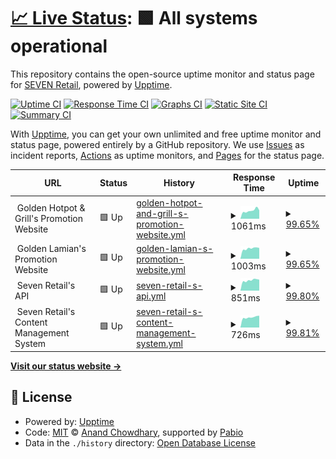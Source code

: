 # [📈 Live Status](https://uptime.seven-retail.com): <!--live status--> **🟩 All systems operational**

This repository contains the open-source uptime monitor and status page for [SEVEN Retail](https://seven-retail.com/), powered by [Upptime](https://github.com/upptime/upptime).

[![Uptime CI](https://github.com/seven-retail/uptime-monitor/workflows/Uptime%20CI/badge.svg)](https://github.com/seven-retail/uptime-monitor/actions?query=workflow%3A%22Uptime+CI%22)
[![Response Time CI](https://github.com/seven-retail/uptime-monitor/workflows/Response%20Time%20CI/badge.svg)](https://github.com/seven-retail/uptime-monitor/actions?query=workflow%3A%22Response+Time+CI%22)
[![Graphs CI](https://github.com/seven-retail/uptime-monitor/workflows/Graphs%20CI/badge.svg)](https://github.com/seven-retail/uptime-monitor/actions?query=workflow%3A%22Graphs+CI%22)
[![Static Site CI](https://github.com/seven-retail/uptime-monitor/workflows/Static%20Site%20CI/badge.svg)](https://github.com/seven-retail/uptime-monitor/actions?query=workflow%3A%22Static+Site+CI%22)
[![Summary CI](https://github.com/seven-retail/uptime-monitor/workflows/Summary%20CI/badge.svg)](https://github.com/seven-retail/uptime-monitor/actions?query=workflow%3A%22Summary+CI%22)

With [Upptime](https://upptime.js.org), you can get your own unlimited and free uptime monitor and status page, powered entirely by a GitHub repository. We use [Issues](https://github.com/seven-retail/uptime-monitor/issues) as incident reports, [Actions](https://github.com/seven-retail/uptime-monitor/actions) as uptime monitors, and [Pages](https://uptime.seven-retail.com) for the status page.

<!--start: status pages-->
<!-- This summary is generated by Upptime (https://github.com/upptime/upptime) -->
<!-- Do not edit this manually, your changes will be overwritten -->
<!-- prettier-ignore -->
| URL | Status | History | Response Time | Uptime |
| --- | ------ | ------- | ------------- | ------ |
| <img alt="" src="https://icons.duckduckgo.com/ip3/null.ico" height="13"> Golden Hotpot & Grill's Promotion Website | 🟩 Up | [golden-hotpot-and-grill-s-promotion-website.yml](https://github.com/seven-retail/uptime-monitor/commits/HEAD/history/golden-hotpot-and-grill-s-promotion-website.yml) | <details><summary><img alt="Response time graph" src="./graphs/golden-hotpot-and-grill-s-promotion-website/response-time-week.png" height="20"> 1061ms</summary><br><a href="https://uptime.seven-retail.com/history/golden-hotpot-and-grill-s-promotion-website"><img alt="Response time 1114" src="https://img.shields.io/endpoint?url=https%3A%2F%2Fraw.githubusercontent.com%2Fseven-retail%2Fuptime-monitor%2FHEAD%2Fapi%2Fgolden-hotpot-and-grill-s-promotion-website%2Fresponse-time.json"></a><br><a href="https://uptime.seven-retail.com/history/golden-hotpot-and-grill-s-promotion-website"><img alt="24-hour response time 1081" src="https://img.shields.io/endpoint?url=https%3A%2F%2Fraw.githubusercontent.com%2Fseven-retail%2Fuptime-monitor%2FHEAD%2Fapi%2Fgolden-hotpot-and-grill-s-promotion-website%2Fresponse-time-day.json"></a><br><a href="https://uptime.seven-retail.com/history/golden-hotpot-and-grill-s-promotion-website"><img alt="7-day response time 1061" src="https://img.shields.io/endpoint?url=https%3A%2F%2Fraw.githubusercontent.com%2Fseven-retail%2Fuptime-monitor%2FHEAD%2Fapi%2Fgolden-hotpot-and-grill-s-promotion-website%2Fresponse-time-week.json"></a><br><a href="https://uptime.seven-retail.com/history/golden-hotpot-and-grill-s-promotion-website"><img alt="30-day response time 973" src="https://img.shields.io/endpoint?url=https%3A%2F%2Fraw.githubusercontent.com%2Fseven-retail%2Fuptime-monitor%2FHEAD%2Fapi%2Fgolden-hotpot-and-grill-s-promotion-website%2Fresponse-time-month.json"></a><br><a href="https://uptime.seven-retail.com/history/golden-hotpot-and-grill-s-promotion-website"><img alt="1-year response time 1114" src="https://img.shields.io/endpoint?url=https%3A%2F%2Fraw.githubusercontent.com%2Fseven-retail%2Fuptime-monitor%2FHEAD%2Fapi%2Fgolden-hotpot-and-grill-s-promotion-website%2Fresponse-time-year.json"></a></details> | <details><summary><a href="https://uptime.seven-retail.com/history/golden-hotpot-and-grill-s-promotion-website">99.65%</a></summary><a href="https://uptime.seven-retail.com/history/golden-hotpot-and-grill-s-promotion-website"><img alt="All-time uptime 99.87%" src="https://img.shields.io/endpoint?url=https%3A%2F%2Fraw.githubusercontent.com%2Fseven-retail%2Fuptime-monitor%2FHEAD%2Fapi%2Fgolden-hotpot-and-grill-s-promotion-website%2Fuptime.json"></a><br><a href="https://uptime.seven-retail.com/history/golden-hotpot-and-grill-s-promotion-website"><img alt="24-hour uptime 97.52%" src="https://img.shields.io/endpoint?url=https%3A%2F%2Fraw.githubusercontent.com%2Fseven-retail%2Fuptime-monitor%2FHEAD%2Fapi%2Fgolden-hotpot-and-grill-s-promotion-website%2Fuptime-day.json"></a><br><a href="https://uptime.seven-retail.com/history/golden-hotpot-and-grill-s-promotion-website"><img alt="7-day uptime 99.65%" src="https://img.shields.io/endpoint?url=https%3A%2F%2Fraw.githubusercontent.com%2Fseven-retail%2Fuptime-monitor%2FHEAD%2Fapi%2Fgolden-hotpot-and-grill-s-promotion-website%2Fuptime-week.json"></a><br><a href="https://uptime.seven-retail.com/history/golden-hotpot-and-grill-s-promotion-website"><img alt="30-day uptime 99.77%" src="https://img.shields.io/endpoint?url=https%3A%2F%2Fraw.githubusercontent.com%2Fseven-retail%2Fuptime-monitor%2FHEAD%2Fapi%2Fgolden-hotpot-and-grill-s-promotion-website%2Fuptime-month.json"></a><br><a href="https://uptime.seven-retail.com/history/golden-hotpot-and-grill-s-promotion-website"><img alt="1-year uptime 99.87%" src="https://img.shields.io/endpoint?url=https%3A%2F%2Fraw.githubusercontent.com%2Fseven-retail%2Fuptime-monitor%2FHEAD%2Fapi%2Fgolden-hotpot-and-grill-s-promotion-website%2Fuptime-year.json"></a></details>
| <img alt="" src="https://icons.duckduckgo.com/ip3/null.ico" height="13"> Golden Lamian's Promotion Website | 🟩 Up | [golden-lamian-s-promotion-website.yml](https://github.com/seven-retail/uptime-monitor/commits/HEAD/history/golden-lamian-s-promotion-website.yml) | <details><summary><img alt="Response time graph" src="./graphs/golden-lamian-s-promotion-website/response-time-week.png" height="20"> 1003ms</summary><br><a href="https://uptime.seven-retail.com/history/golden-lamian-s-promotion-website"><img alt="Response time 1020" src="https://img.shields.io/endpoint?url=https%3A%2F%2Fraw.githubusercontent.com%2Fseven-retail%2Fuptime-monitor%2FHEAD%2Fapi%2Fgolden-lamian-s-promotion-website%2Fresponse-time.json"></a><br><a href="https://uptime.seven-retail.com/history/golden-lamian-s-promotion-website"><img alt="24-hour response time 1032" src="https://img.shields.io/endpoint?url=https%3A%2F%2Fraw.githubusercontent.com%2Fseven-retail%2Fuptime-monitor%2FHEAD%2Fapi%2Fgolden-lamian-s-promotion-website%2Fresponse-time-day.json"></a><br><a href="https://uptime.seven-retail.com/history/golden-lamian-s-promotion-website"><img alt="7-day response time 1003" src="https://img.shields.io/endpoint?url=https%3A%2F%2Fraw.githubusercontent.com%2Fseven-retail%2Fuptime-monitor%2FHEAD%2Fapi%2Fgolden-lamian-s-promotion-website%2Fresponse-time-week.json"></a><br><a href="https://uptime.seven-retail.com/history/golden-lamian-s-promotion-website"><img alt="30-day response time 966" src="https://img.shields.io/endpoint?url=https%3A%2F%2Fraw.githubusercontent.com%2Fseven-retail%2Fuptime-monitor%2FHEAD%2Fapi%2Fgolden-lamian-s-promotion-website%2Fresponse-time-month.json"></a><br><a href="https://uptime.seven-retail.com/history/golden-lamian-s-promotion-website"><img alt="1-year response time 1020" src="https://img.shields.io/endpoint?url=https%3A%2F%2Fraw.githubusercontent.com%2Fseven-retail%2Fuptime-monitor%2FHEAD%2Fapi%2Fgolden-lamian-s-promotion-website%2Fresponse-time-year.json"></a></details> | <details><summary><a href="https://uptime.seven-retail.com/history/golden-lamian-s-promotion-website">99.65%</a></summary><a href="https://uptime.seven-retail.com/history/golden-lamian-s-promotion-website"><img alt="All-time uptime 99.96%" src="https://img.shields.io/endpoint?url=https%3A%2F%2Fraw.githubusercontent.com%2Fseven-retail%2Fuptime-monitor%2FHEAD%2Fapi%2Fgolden-lamian-s-promotion-website%2Fuptime.json"></a><br><a href="https://uptime.seven-retail.com/history/golden-lamian-s-promotion-website"><img alt="24-hour uptime 97.55%" src="https://img.shields.io/endpoint?url=https%3A%2F%2Fraw.githubusercontent.com%2Fseven-retail%2Fuptime-monitor%2FHEAD%2Fapi%2Fgolden-lamian-s-promotion-website%2Fuptime-day.json"></a><br><a href="https://uptime.seven-retail.com/history/golden-lamian-s-promotion-website"><img alt="7-day uptime 99.65%" src="https://img.shields.io/endpoint?url=https%3A%2F%2Fraw.githubusercontent.com%2Fseven-retail%2Fuptime-monitor%2FHEAD%2Fapi%2Fgolden-lamian-s-promotion-website%2Fuptime-week.json"></a><br><a href="https://uptime.seven-retail.com/history/golden-lamian-s-promotion-website"><img alt="30-day uptime 99.92%" src="https://img.shields.io/endpoint?url=https%3A%2F%2Fraw.githubusercontent.com%2Fseven-retail%2Fuptime-monitor%2FHEAD%2Fapi%2Fgolden-lamian-s-promotion-website%2Fuptime-month.json"></a><br><a href="https://uptime.seven-retail.com/history/golden-lamian-s-promotion-website"><img alt="1-year uptime 99.96%" src="https://img.shields.io/endpoint?url=https%3A%2F%2Fraw.githubusercontent.com%2Fseven-retail%2Fuptime-monitor%2FHEAD%2Fapi%2Fgolden-lamian-s-promotion-website%2Fuptime-year.json"></a></details>
| <img alt="" src="https://icons.duckduckgo.com/ip3/null.ico" height="13"> Seven Retail's API | 🟩 Up | [seven-retail-s-api.yml](https://github.com/seven-retail/uptime-monitor/commits/HEAD/history/seven-retail-s-api.yml) | <details><summary><img alt="Response time graph" src="./graphs/seven-retail-s-api/response-time-week.png" height="20"> 851ms</summary><br><a href="https://uptime.seven-retail.com/history/seven-retail-s-api"><img alt="Response time 751" src="https://img.shields.io/endpoint?url=https%3A%2F%2Fraw.githubusercontent.com%2Fseven-retail%2Fuptime-monitor%2FHEAD%2Fapi%2Fseven-retail-s-api%2Fresponse-time.json"></a><br><a href="https://uptime.seven-retail.com/history/seven-retail-s-api"><img alt="24-hour response time 1160" src="https://img.shields.io/endpoint?url=https%3A%2F%2Fraw.githubusercontent.com%2Fseven-retail%2Fuptime-monitor%2FHEAD%2Fapi%2Fseven-retail-s-api%2Fresponse-time-day.json"></a><br><a href="https://uptime.seven-retail.com/history/seven-retail-s-api"><img alt="7-day response time 851" src="https://img.shields.io/endpoint?url=https%3A%2F%2Fraw.githubusercontent.com%2Fseven-retail%2Fuptime-monitor%2FHEAD%2Fapi%2Fseven-retail-s-api%2Fresponse-time-week.json"></a><br><a href="https://uptime.seven-retail.com/history/seven-retail-s-api"><img alt="30-day response time 755" src="https://img.shields.io/endpoint?url=https%3A%2F%2Fraw.githubusercontent.com%2Fseven-retail%2Fuptime-monitor%2FHEAD%2Fapi%2Fseven-retail-s-api%2Fresponse-time-month.json"></a><br><a href="https://uptime.seven-retail.com/history/seven-retail-s-api"><img alt="1-year response time 751" src="https://img.shields.io/endpoint?url=https%3A%2F%2Fraw.githubusercontent.com%2Fseven-retail%2Fuptime-monitor%2FHEAD%2Fapi%2Fseven-retail-s-api%2Fresponse-time-year.json"></a></details> | <details><summary><a href="https://uptime.seven-retail.com/history/seven-retail-s-api">99.80%</a></summary><a href="https://uptime.seven-retail.com/history/seven-retail-s-api"><img alt="All-time uptime 99.97%" src="https://img.shields.io/endpoint?url=https%3A%2F%2Fraw.githubusercontent.com%2Fseven-retail%2Fuptime-monitor%2FHEAD%2Fapi%2Fseven-retail-s-api%2Fuptime.json"></a><br><a href="https://uptime.seven-retail.com/history/seven-retail-s-api"><img alt="24-hour uptime 98.63%" src="https://img.shields.io/endpoint?url=https%3A%2F%2Fraw.githubusercontent.com%2Fseven-retail%2Fuptime-monitor%2FHEAD%2Fapi%2Fseven-retail-s-api%2Fuptime-day.json"></a><br><a href="https://uptime.seven-retail.com/history/seven-retail-s-api"><img alt="7-day uptime 99.80%" src="https://img.shields.io/endpoint?url=https%3A%2F%2Fraw.githubusercontent.com%2Fseven-retail%2Fuptime-monitor%2FHEAD%2Fapi%2Fseven-retail-s-api%2Fuptime-week.json"></a><br><a href="https://uptime.seven-retail.com/history/seven-retail-s-api"><img alt="30-day uptime 99.95%" src="https://img.shields.io/endpoint?url=https%3A%2F%2Fraw.githubusercontent.com%2Fseven-retail%2Fuptime-monitor%2FHEAD%2Fapi%2Fseven-retail-s-api%2Fuptime-month.json"></a><br><a href="https://uptime.seven-retail.com/history/seven-retail-s-api"><img alt="1-year uptime 99.97%" src="https://img.shields.io/endpoint?url=https%3A%2F%2Fraw.githubusercontent.com%2Fseven-retail%2Fuptime-monitor%2FHEAD%2Fapi%2Fseven-retail-s-api%2Fuptime-year.json"></a></details>
| <img alt="" src="https://icons.duckduckgo.com/ip3/null.ico" height="13"> Seven Retail's Content Management System | 🟩 Up | [seven-retail-s-content-management-system.yml](https://github.com/seven-retail/uptime-monitor/commits/HEAD/history/seven-retail-s-content-management-system.yml) | <details><summary><img alt="Response time graph" src="./graphs/seven-retail-s-content-management-system/response-time-week.png" height="20"> 726ms</summary><br><a href="https://uptime.seven-retail.com/history/seven-retail-s-content-management-system"><img alt="Response time 726" src="https://img.shields.io/endpoint?url=https%3A%2F%2Fraw.githubusercontent.com%2Fseven-retail%2Fuptime-monitor%2FHEAD%2Fapi%2Fseven-retail-s-content-management-system%2Fresponse-time.json"></a><br><a href="https://uptime.seven-retail.com/history/seven-retail-s-content-management-system"><img alt="24-hour response time 691" src="https://img.shields.io/endpoint?url=https%3A%2F%2Fraw.githubusercontent.com%2Fseven-retail%2Fuptime-monitor%2FHEAD%2Fapi%2Fseven-retail-s-content-management-system%2Fresponse-time-day.json"></a><br><a href="https://uptime.seven-retail.com/history/seven-retail-s-content-management-system"><img alt="7-day response time 726" src="https://img.shields.io/endpoint?url=https%3A%2F%2Fraw.githubusercontent.com%2Fseven-retail%2Fuptime-monitor%2FHEAD%2Fapi%2Fseven-retail-s-content-management-system%2Fresponse-time-week.json"></a><br><a href="https://uptime.seven-retail.com/history/seven-retail-s-content-management-system"><img alt="30-day response time 723" src="https://img.shields.io/endpoint?url=https%3A%2F%2Fraw.githubusercontent.com%2Fseven-retail%2Fuptime-monitor%2FHEAD%2Fapi%2Fseven-retail-s-content-management-system%2Fresponse-time-month.json"></a><br><a href="https://uptime.seven-retail.com/history/seven-retail-s-content-management-system"><img alt="1-year response time 726" src="https://img.shields.io/endpoint?url=https%3A%2F%2Fraw.githubusercontent.com%2Fseven-retail%2Fuptime-monitor%2FHEAD%2Fapi%2Fseven-retail-s-content-management-system%2Fresponse-time-year.json"></a></details> | <details><summary><a href="https://uptime.seven-retail.com/history/seven-retail-s-content-management-system">99.81%</a></summary><a href="https://uptime.seven-retail.com/history/seven-retail-s-content-management-system"><img alt="All-time uptime 99.98%" src="https://img.shields.io/endpoint?url=https%3A%2F%2Fraw.githubusercontent.com%2Fseven-retail%2Fuptime-monitor%2FHEAD%2Fapi%2Fseven-retail-s-content-management-system%2Fuptime.json"></a><br><a href="https://uptime.seven-retail.com/history/seven-retail-s-content-management-system"><img alt="24-hour uptime 98.66%" src="https://img.shields.io/endpoint?url=https%3A%2F%2Fraw.githubusercontent.com%2Fseven-retail%2Fuptime-monitor%2FHEAD%2Fapi%2Fseven-retail-s-content-management-system%2Fuptime-day.json"></a><br><a href="https://uptime.seven-retail.com/history/seven-retail-s-content-management-system"><img alt="7-day uptime 99.81%" src="https://img.shields.io/endpoint?url=https%3A%2F%2Fraw.githubusercontent.com%2Fseven-retail%2Fuptime-monitor%2FHEAD%2Fapi%2Fseven-retail-s-content-management-system%2Fuptime-week.json"></a><br><a href="https://uptime.seven-retail.com/history/seven-retail-s-content-management-system"><img alt="30-day uptime 99.96%" src="https://img.shields.io/endpoint?url=https%3A%2F%2Fraw.githubusercontent.com%2Fseven-retail%2Fuptime-monitor%2FHEAD%2Fapi%2Fseven-retail-s-content-management-system%2Fuptime-month.json"></a><br><a href="https://uptime.seven-retail.com/history/seven-retail-s-content-management-system"><img alt="1-year uptime 99.98%" src="https://img.shields.io/endpoint?url=https%3A%2F%2Fraw.githubusercontent.com%2Fseven-retail%2Fuptime-monitor%2FHEAD%2Fapi%2Fseven-retail-s-content-management-system%2Fuptime-year.json"></a></details>

<!--end: status pages-->

[**Visit our status website →**](https://uptime.seven-retail.com)

## 📄 License

- Powered by: [Upptime](https://github.com/upptime/upptime)
- Code: [MIT](./LICENSE) © [Anand Chowdhary](https://anandchowdhary.com), supported by [Pabio](https://pabio.com)
- Data in the `./history` directory: [Open Database License](https://opendatacommons.org/licenses/odbl/1-0/)
